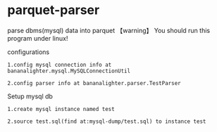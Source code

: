 # parquet-parser
parse dbms(mysql) data into parquet
【warning】 You should run this program under linux!


configurations

    1.config mysql connection info at bananalighter.mysql.MySQLConnectionUtil
  
    2.config parser info at bananalighter.parser.TestParser


Setup mysql db

    1.create mysql instance named test
  
    2.source test.sql(find at:mysql-dump/test.sql) to instance test
